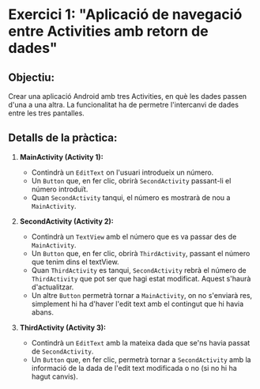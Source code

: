 # Exercici 1: "Aplicació de navegació entre Activities amb retorn de dades"

## Objectiu:

Crear una aplicació Android amb tres Activities, en què les dades passen d'una a una altra. La funcionalitat ha de permetre l'intercanvi de dades entre les tres pantalles.

## Detalls de la pràctica:

1. **MainActivity (Activity 1):**

   - Contindrà un `EditText` on l'usuari introdueix un número.
   - Un `Button` que, en fer clic, obrirà `SecondActivity` passant-li el número introduït.
   - Quan `SecondActivity` tanqui, el número es mostrarà de nou a `MainActivity`.

2. **SecondActivity (Activity 2):**

   - Contindrà un `TextView` amb el número que es va passar des de `MainActivity`.
   - Un `Button` que, en fer clic, obrirà `ThirdActivity`, passant el número que tenim dins el textView.
   - Quan `ThirdActivity` es tanqui, `SecondActivity` rebrà el número de `ThirdActivity` que pot ser que hagi estat modificat. Aquest s'haurà d'actualitzar.
   - Un altre `Button` permetrà tornar a `MainActivity`, on no s'enviarà res, simplement hi ha d'haver l'edit text amb el contingut que hi havia abans.

3. **ThirdActivity (Activity 3):**
   - Contindrà un `EditText` amb la mateixa dada que se'ns havia passat de `SecondActivity`.
   - Un `Button` que, en fer clic, permetrà tornar a `SecondActivity` amb la informació de la dada de l'edit text modificada o no (si no hi ha hagut canvis).
